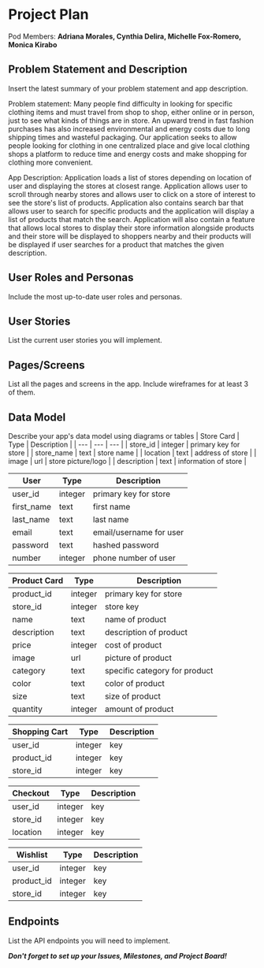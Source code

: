# Project Plan

Pod Members: **Adriana Morales, Cynthia Delira, Michelle Fox-Romero, Monica Kirabo**

## Problem Statement and Description

Insert the latest summary of your problem statement and app description.

Problem statement: Many people find difficulty in looking for specific clothing items and must travel from shop to shop, either online or in person, just to see what kinds of things are in store. An upward trend in fast fashion purchases has also increased environmental and energy costs due to long shipping times and wasteful packaging. Our application seeks to allow people looking for clothing in one centralized place and give local clothing shops a platform to reduce time and energy costs and make shopping for clothing more convenient.

App Description: Application loads a list of stores depending on location of user and displaying the stores at closest range. Application allows user to scroll through nearby stores and allows user to click on a store of interest to see the store's list of products. Application also contains search bar that allows user to search for specific products and the application will display a list of products that match the search. Application will also contain a feature that allows local stores to display their store information alongside products and their store will be displayed to shoppers nearby and their products will be displayed if user searches for a product that matches the given description.

## User Roles and Personas

Include the most up-to-date user roles and personas.

## User Stories

List the current user stories you will implement.

## Pages/Screens

List all the pages and screens in the app. Include wireframes for at least 3 of them.


## Data Model

Describe your app's data model using diagrams or tables
| Store Card | Type | Description |
| --- | --- | --- |
| store_id | integer | primary key for store |
| store_name | text | store name |
| location | text | address of store |
| image | url | store picture/logo |
| description | text | information of store |

| User | Type | Description |
| --- | --- | --- |
| user_id | integer | primary key for store |
| first_name | text | first name |
| last_name | text | last name |
| email | text | email/username for user |
| password | text | hashed password |
| number | integer | phone number of user |

| Product Card | Type | Description |
| --- | --- | --- |
| product_id | integer | primary key for store |
| store_id | integer | store key |
| name | text | name of product |
| description | text | description of product |
| price | integer | cost of product |
| image | url | picture of product |
| category | text | specific category for product |
| color | text | color of product |
| size | text | size of product |
| quantity | integer | amount of product |

| Shopping Cart | Type | Description |
| --- | --- | --- |
| user_id | integer | key |
| product_id | integer | key |
| store_id | integer | key |

| Checkout | Type | Description |
| --- | --- | --- |
| user_id | integer | key |
| store_id | integer | key |
| location | integer | key |

| Wishlist | Type | Description |
| --- | --- | --- |
| user_id | integer | key |
| product_id | integer | key |
| store_id | integer | key |

## Endpoints

List the API endpoints you will need to implement.

***Don't forget to set up your Issues, Milestones, and Project Board!***
